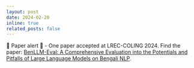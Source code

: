 ```yaml
---
layout: post
date: 2024-02-20
inline: true
related_posts: false
---
```

&#128226; Paper alert &#128276; - One paper accepted at LREC-COLING 2024. Find the paper: [BenLLM-Eval: A Comprehensive Evaluation into the Potentials and Pitfalls of Large Language Models on Bengali NLP](https://aclanthology.org/2024.lrec-main.201).
